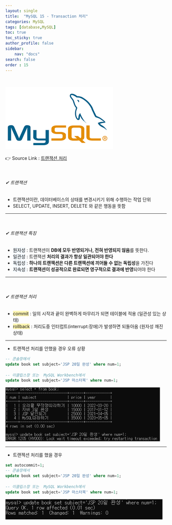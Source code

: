 ```yaml
---
layout: single
title:  "MySQL 15 - Transaction 처리"
categories: MySQL
tags: [database,MySQL]
toc: true
toc_sticky: true
author_profile: false
sidebar:
    nav: "docs"
search: false
order : 15
---
```


<br>

![image-20220322031630012](../../../images/db/image-20220322031630012.png)

👉 Source Link : [트랜잭션 처리](https://github.com/Jaehwany/Database/blob/7e2dbfa8930a7e402d17be3c31d67dafd58f0cee/4.%20Transaction/1.%20transaction%20%EC%B2%98%EB%A6%AC.sql)

<br>

###### ✔ 트랜잭션

- 트랜잭션이란, 데이터베이스의 상태를 변경시키기 위해 수행하는 작업 단위
- SELECT, UPDATE, INSERT, DELETE 와 같은 행동을 뜻함

-----------------------

<br>

###### ✔ 트랜잭션 특징

- <span style ="background-color:#f1f8ff">원자성</span> : 트랜잭션이 **DB에 모두 반영되거나, 전혀 반영되지 않음**를 뜻한다.
- <span style ="background-color:#f1f8ff">일관성</span> : 트랜잭션 **처리의 결과가 항상 일관되어야 한다**
- <span style ="background-color:#f1f8ff">독립성 </span>: **하나의 트랜잭션은 다른 트랜잭션에 끼어들 수 없는 독립성**을 가진다
- <span style ="background-color:#f1f8ff">지속성 </span>: **트랜잭션이 성공적으로 완료되면 영구적으로 결과에 반영**되어야 한다

----------------

<br>

###### ✔ 트랜잭션 처리

- <span style ="background-color:#fff5b1">commit</span> : 일의 시작과 끝이 완벽하게 마무리가 되면 테이블에 적용 (일관성 있는 상태)
- <span style ="background-color:#fff5b1">rollback</span> : 처리도중 인터럽트(interrupt:장애)가 발생하면 되돌아옴 (원자성 깨진 상태)

--------------

- 트랜젝션 처리를 안했을 경우 오류 상황

``` sql
-- 콘솔창에서
update book set subject='JSP 20일 완성' where num=1;

-- 이클립스창 또는  MySQL Workbench에서
update book set subject='JSP 마스터북' where num=1;
```



<img src="../../../images/db/2022-03-20-db-transaction/image-20220320031820402.png" alt="image-20220320031820402" style="zoom: 80%;" />

-----------

- 트랜젝션 처리를 했을 경우

``` sql
set autocommit=1;
-- 콘솔창에서
update book set subject='JSP 20일 완성' where num=1;

-- 이클립스창 또는  MySQL Workbench에서
update book set subject='JSP 마스터북' where num=1;
```

![image-20220320031940242](../../../images/db/2022-03-20-db-transaction/image-20220320031940242.png)
